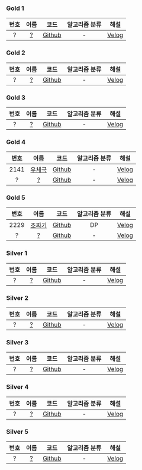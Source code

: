 
### Gold 1
|  번호  |                      이름                       |                                                 코드                                                 | 알고리즘 분류 |     해설      |
|:----:|:---------------------------------------------:|:--------------------------------------------------------------------------------------------------:|:-------:|:-----------:|
|  ?   |                    [?](?)                     |                                             [Github]()                                             |    -    |  [Velog]()  | 

### Gold 2
|  번호  |                      이름                       |                                                 코드                                                 | 알고리즘 분류 |     해설      |
|:----:|:---------------------------------------------:|:--------------------------------------------------------------------------------------------------:|:-------:|:-----------:|
|  ?   |                    [?](?)                     |                                             [Github]()                                             |    -    |  [Velog]()  | 

### Gold 3
|  번호  |                      이름                       |                                                 코드                                                 | 알고리즘 분류 |     해설      |
|:----:|:---------------------------------------------:|:--------------------------------------------------------------------------------------------------:|:-------:|:-----------:|
|  ?   |                    [?](?)                     |                                             [Github]()                                             |    -    |  [Velog]()  |   

### Gold 4
|  번호  |                     이름                      |                                                              코드                                                               | 알고리즘 분류 |                                          해설                                          |
|:----:|:-------------------------------------------:|:-----------------------------------------------------------------------------------------------------------------------------:|:-------:|:------------------------------------------------------------------------------------:|
| 2141 | [우체국](https://www.acmicpc.net/problem/2141) | [Github](https://github.com/leeyungi/Problem_Solving/blob/main/Java/Baekjoon/Gold/Main_2141_%EC%9A%B0%EC%B2%B4%EA%B5%AD.java) |    -    | [Velog](https://velog.io/@yunlee/BOJ-2141%EB%B2%88-%EC%9A%B0%EC%B2%B4%EA%B5%AD-Java) |   
|  ?   |                   [?](?)                    |                                                          [Github]()                                                           |    -    |                                      [Velog]()                                       |   

### Gold 5
|  번호  |                     이름                      |                                                  코드                                                   | 알고리즘 분류 |                                          해설                                           |
|:----:|:-------------------------------------------:|:-----------------------------------------------------------------------------------------------------:|:-------:|:-------------------------------------------------------------------------------------:|
| 2229 | [조짜기](https://www.acmicpc.net/problem/2229) | [Github](https://github.com/leeyungi/Problem_Solving/blob/main/Java/Baekjoon/Gold/Main_2229_조짜기.java) |   DP    | [Velog](https://velog.io/@yunlee/BOJ-2999%EB%B2%88-%EC%A1%B0-%EC%A7%9C%EA%B8%B0-Java) |
|  ?   |                   [?](?)                    |                                              [Github]()                                               |    -    |                                       [Velog]()                                       |   

### Silver 1
|  번호  |                      이름                       |                                                 코드                                                 | 알고리즘 분류 |     해설      |
|:----:|:---------------------------------------------:|:--------------------------------------------------------------------------------------------------:|:-------:|:-----------:|
|  ?   |                    [?](?)                     |                                             [Github]()                                             |    -    |  [Velog]()  |   

### Silver 2
|  번호  |                      이름                       |                                                 코드                                                 | 알고리즘 분류 |     해설      |
|:----:|:---------------------------------------------:|:--------------------------------------------------------------------------------------------------:|:-------:|:-----------:|
|  ?   |                    [?](?)                     |                                             [Github]()                                             |    -    |  [Velog]()  |   

### Silver 3
|  번호  |                      이름                       |                                                 코드                                                 | 알고리즘 분류 |     해설      |
|:----:|:---------------------------------------------:|:--------------------------------------------------------------------------------------------------:|:-------:|:-----------:|
|  ?   |                    [?](?)                     |                                             [Github]()                                             |    -    |  [Velog]()  |   

### Silver 4
|  번호  |                      이름                       |                                                 코드                                                 | 알고리즘 분류 |     해설      |
|:----:|:---------------------------------------------:|:--------------------------------------------------------------------------------------------------:|:-------:|:-----------:|
|  ?   |                    [?](?)                     |                                             [Github]()                                             |    -    |  [Velog]()  |   

### Silver 5
|  번호  |                      이름                       |                                                 코드                                                 | 알고리즘 분류 |     해설      |
|:----:|:---------------------------------------------:|:--------------------------------------------------------------------------------------------------:|:-------:|:-----------:|
|  ?   |                    [?](?)                     |                                             [Github]()                                             |    -    |  [Velog]()  |   
